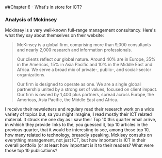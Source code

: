  ##Chapter 6 - What's in store for ICT?
 
 ### Analysis of Mckinsey
 
 Mckinsey is a very well-known full-range management consultancy. Here's what they say about themselves on their website:
 
>McKinsey is a global firm, comprising more than 9,000 consultants and nearly 2,000 research and information professionals.
>
>Our clients reflect our global nature. Around 40% are in Europe, 35% in the Americas, 15% in Asia Pacific and 10% in the Middle East and Africa. We serve a broad mix of private-, public-, and social-sector organizations.
>
>Our firm is designed to operate as one. We are a single global partnership united by a strong set of values, focused on client impact. Our firm is owned by 1,400 plus partners,  spread across Europe, the Americas, Asia Pacific, the Middle East and Africa.

I receive their newsletters and regulary read their research work on a wide variety of topics but, sa you might imagine, I read mostly their ICT related material. It struck me one day as I saw their Top 10 this quarter email arrive, in whhich they provide links to the, you guessed it, top 10 articles in the previous quarter, that it would be interesting to see, among those top 10, how many related to technology, breaodly speaking. Mckisey consults on everything management, not just ICT, but how important is ICT in their overall portfolio (or at least how important is it to their readers? What were those top 10 publications?